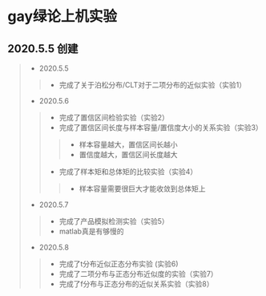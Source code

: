 # gay绿论上机实验
## 2020.5.5 创建
> * 2020.5.5
>> * 完成了关于泊松分布/CLT对于二项分布的近似实验（实验1）
> * 2020.5.6
>> * 完成了置信区间检验实验（实验2）
>> * 完成了置信区间长度与样本容量/置信度大小的关系实验（实验3）
>>> * 样本容量越大，置信区间长越小
>>> * 置信度越大，置信区间长度越大
>> * 完成了样本矩和总体矩的比较实验（实验4）
>>> * 样本容量需要很巨大才能收敛到总体矩上
> * 2020.5.7
>> * 完成了产品模拟检测实验（实验5）
>> * matlab真是有够慢的
> * 2020.5.8
>> * 完成了t分布近似正态分布实验 (实验6)
>> * 完成了二项分布与正态分布近似度的实验（实验7）
>> * 完成了f分布与正态分布的近似关系实验（实验8）